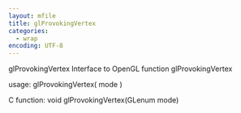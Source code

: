 ```yaml
---
layout: mfile
title: glProvokingVertex
categories:
  - wrap
encoding: UTF-8
---
```


glProvokingVertex  Interface to OpenGL function glProvokingVertex

usage:  glProvokingVertex( mode )

C function:  void glProvokingVertex(GLenum mode)